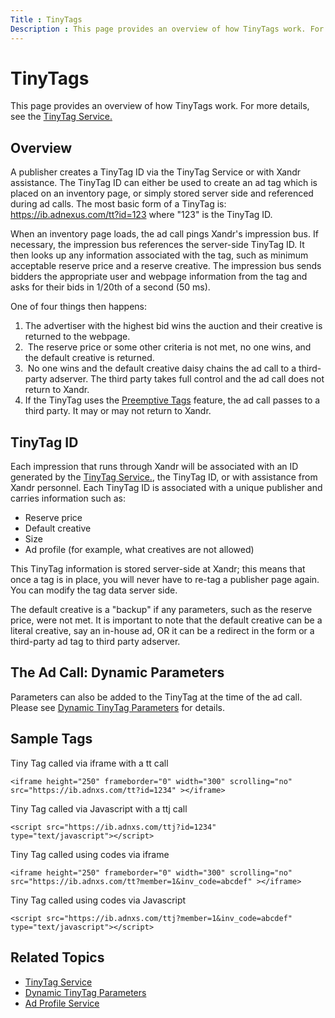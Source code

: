 ```yaml
---
Title : TinyTags
Description : This page provides an overview of how TinyTags work. For more details,
---
```



# TinyTags



This page provides an overview of how TinyTags work. For more details,
see the <a
href="https://docs.xandr.com/bundle/xandr-bidders/page/tinytag-service.html"
class="xref" target="_blank">TinyTag Service.</a>



## Overview

A publisher creates a TinyTag ID via the TinyTag Service or with
Xandr assistance. The TinyTag ID can either be
used to create an ad tag which is placed on an inventory page, or simply
stored server side and referenced during ad calls. The most basic form
of a TinyTag is: <a href="https://ib.adnexus.com/tt?id=123" class="xref"
target="_blank">https://ib.adnexus.com/tt?id=123</a> where "123" is the
TinyTag ID.

When an inventory page loads, the ad call pings
Xandr's impression bus. If necessary, the
impression bus references the server-side TinyTag ID. It then looks up
any information associated with the tag, such as minimum acceptable
reserve price and a reserve creative. The impression bus sends bidders
the appropriate user and webpage information from the tag and asks for
their bids in 1/20th of a second (50 ms).

One of four things then happens:

1.  The advertiser with the highest bid wins the auction and their
    creative is returned to the webpage.  
2.   The reserve price or some other criteria is not met, no one wins,
    and the default creative is returned.  
3.   No one wins and the default creative daisy chains the ad call to a
    third-party adserver. The third party takes full control and the ad
    call does not return to Xandr.  
4.  If the TinyTag uses the <a
    href="https://docs.xandr.com/bundle/xandr-bidders/page/preemptive-tags.html"
    class="xref" target="_blank">Preemptive Tags</a> feature, the ad
    call passes to a third party. It may or may not return to
    Xandr.





## TinyTag ID

Each impression that runs through Xandr will be
associated with an ID generated by the <a
href="https://docs.xandr.com/bundle/xandr-bidders/page/tinytag-service.html"
class="xref" target="_blank">TinyTag Service.</a>, the TinyTag ID, or
with assistance from Xandr personnel. Each
TinyTag ID is associated with a unique publisher and carries information
such as:

- Reserve price
- Default creative
- Size
- Ad profile (for example, what creatives are not allowed)

This TinyTag information is stored server-side at
Xandr; this means that once a tag is in place,
you will never have to re-tag a publisher page again. You can modify the
tag data server side.

The default creative is a "backup" if any parameters, such as the
reserve price, were not met. It is important to note that the default
creative can be a literal creative, say an in-house ad, OR it can be a
redirect in the form or a third-party ad tag to third party adserver.





## The Ad Call: Dynamic Parameters

Parameters can also be added to the TinyTag at the time of the ad call.
Please see <a
href="https://docs.xandr.com/bundle/xandr-bidders/page/dynamic-tinytag-parameters.html"
class="xref" target="_blank">Dynamic TinyTag Parameters</a> for details.





## Sample Tags

Tiny Tag called via iframe with a tt call

``` pre
<iframe height="250" frameborder="0" width="300" scrolling="no" src="https://ib.adnxs.com/tt?id=1234" ></iframe>
```

  
Tiny Tag called via Javascript with a ttj call

``` pre
<script src="https://ib.adnxs.com/ttj?id=1234"   type="text/javascript"></script>
```

  
Tiny Tag called using codes via iframe

``` pre
<iframe height="250" frameborder="0" width="300" scrolling="no" src="https://ib.adnxs.com/tt?member=1&inv_code=abcdef" ></iframe>
```

  
Tiny Tag called using codes via Javascript

``` pre
<script src="https://ib.adnxs.com/ttj?member=1&inv_code=abcdef"  type="text/javascript"></script>
```



<div id="ID-00009187__section_qb4_4kj_nwb" >

##  Related Topics



- <a
  href="https://docs.xandr.com/bundle/xandr-bidders/page/tinytag-service.html"
  class="xref" target="_blank">TinyTag Service</a>
- <a
  href="https://docs.xandr.com/bundle/xandr-bidders/page/dynamic-tinytag-parameters.html"
  class="xref" target="_blank">Dynamic TinyTag Parameters</a>
- <a
  href="https://docs.xandr.com/bundle/xandr-bidders/page/ad-profile-service.html"
  class="xref" target="_blank">Ad Profile Service</a>








